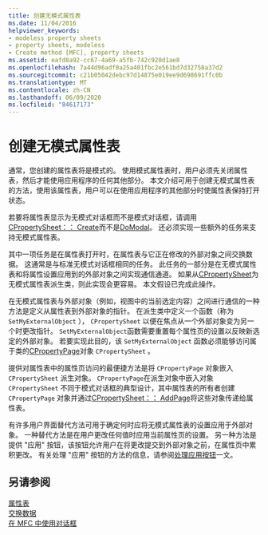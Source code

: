 ```yaml
---
title: 创建无模式属性表
ms.date: 11/04/2016
helpviewer_keywords:
- modeless property sheets
- property sheets, modeless
- Create method [MFC], property sheets
ms.assetid: eafd8a92-cc67-4a69-a5fb-742c920d1ae8
ms.openlocfilehash: 7a44d96adf0a25a401fbc2e561bd7d32758a37d2
ms.sourcegitcommit: c21b05042debc97d14875e019ee9d698691ffc0b
ms.translationtype: MT
ms.contentlocale: zh-CN
ms.lasthandoff: 06/09/2020
ms.locfileid: "84617173"
---
```

# <a name="creating-a-modeless-property-sheet"></a>创建无模式属性表

通常，您创建的属性表将是模式的。 使用模式属性表时，用户必须先关闭属性表，然后才能使用应用程序的任何其他部分。 本文介绍可用于创建无模式属性表的方法，使用该属性表，用户可以在使用应用程序的其他部分时使属性表保持打开状态。

若要将属性表显示为无模式对话框而不是模式对话框，请调用[CPropertySheet：： Create](reference/cpropertysheet-class.md#create)而不是[DoModal](reference/cpropertysheet-class.md#domodal)。 还必须实现一些额外的任务来支持无模式属性表。

其中一项任务是在属性表打开时，在属性表与它正在修改的外部对象之间交换数据。 这通常是与标准无模式对话框相同的任务。 此任务的一部分是在无模式属性表和将属性设置应用到的外部对象之间实现通信通道。 如果从[CPropertySheet](reference/cpropertysheet-class.md)为无模式属性表派生类，则此实现会更容易。 本文假设已完成此操作。

在无模式属性表与外部对象（例如，视图中的当前选定内容）之间进行通信的一种方法是定义从属性表到外部对象的指针。 在派生类中定义一个函数（称为 `SetMyExternalObject` ）， `CPropertySheet` 以便在焦点从一个外部对象变为另一个时更改指针。 `SetMyExternalObject`函数需要重置每个属性页的设置以反映新选定的外部对象。 若要实现此目的，该 `SetMyExternalObject` 函数必须能够访问属于类的[CPropertyPage](reference/cpropertypage-class.md)对象 `CPropertySheet` 。

提供对属性表中的属性页访问的最便捷方法是将 `CPropertyPage` 对象嵌入 `CPropertySheet` 派生对象。 `CPropertyPage`在派生对象中嵌入对象 `CPropertySheet` 不同于模式对话框的典型设计，其中属性表的所有者创建 `CPropertyPage` 对象并通过[CPropertySheet：： AddPage](reference/cpropertysheet-class.md#addpage)将这些对象传递给属性表。

有许多用户界面替代方法可用于确定何时应将无模式属性表的设置应用于外部对象。 一种替代方法是在用户更改任何值时应用当前属性页的设置。 另一种方法是提供 "应用" 按钮，该按钮允许用户在将更改提交到外部对象之前，在属性页中累积更改。 有关处理 "应用" 按钮的方法的信息，请参阅[处理应用按钮](handling-the-apply-button.md)一文。

## <a name="see-also"></a>另请参阅

[属性表](property-sheets-mfc.md)<br/>
[交换数据](exchanging-data.md)<br/>
[在 MFC 中使用对话框](life-cycle-of-a-dialog-box.md)
